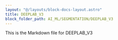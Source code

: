 ```yaml
---
layout: "@/layouts/block-docs-layout.astro"
title: DEEPLAB_V3
block_folder_path: AI_ML/SEGMENTATION/DEEPLAB_V3
---
```


This is the Markdown file for DEEPLAB_V3

